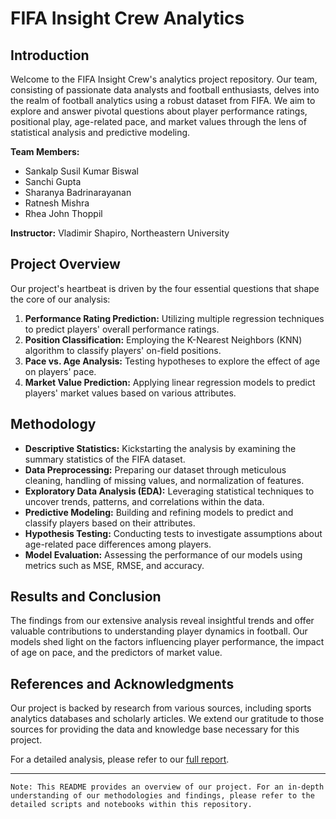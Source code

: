 # FIFA Insight Crew Analytics

## Introduction
Welcome to the FIFA Insight Crew's analytics project repository. Our team, consisting of passionate data analysts and football enthusiasts, delves into the realm of football analytics using a robust dataset from FIFA. We aim to explore and answer pivotal questions about player performance ratings, positional play, age-related pace, and market values through the lens of statistical analysis and predictive modeling.

**Team Members:**
- Sankalp Susil Kumar Biswal
- Sanchi Gupta
- Sharanya Badrinarayanan
- Ratnesh Mishra
- Rhea John Thoppil

**Instructor:**
Vladimir Shapiro, Northeastern University

## Project Overview
Our project's heartbeat is driven by the four essential questions that shape the core of our analysis:
1. **Performance Rating Prediction:** Utilizing multiple regression techniques to predict players' overall performance ratings.
2. **Position Classification:** Employing the K-Nearest Neighbors (KNN) algorithm to classify players' on-field positions.
3. **Pace vs. Age Analysis:** Testing hypotheses to explore the effect of age on players' pace.
4. **Market Value Prediction:** Applying linear regression models to predict players' market values based on various attributes.

## Methodology
- **Descriptive Statistics:** Kickstarting the analysis by examining the summary statistics of the FIFA dataset.
- **Data Preprocessing:** Preparing our dataset through meticulous cleaning, handling of missing values, and normalization of features.
- **Exploratory Data Analysis (EDA):** Leveraging statistical techniques to uncover trends, patterns, and correlations within the data.
- **Predictive Modeling:** Building and refining models to predict and classify players based on their attributes.
- **Hypothesis Testing:** Conducting tests to investigate assumptions about age-related pace differences among players.
- **Model Evaluation:** Assessing the performance of our models using metrics such as MSE, RMSE, and accuracy.

## Results and Conclusion
The findings from our extensive analysis reveal insightful trends and offer valuable contributions to understanding player dynamics in football. Our models shed light on the factors influencing player performance, the impact of age on pace, and the predictors of market value.

## References and Acknowledgments
Our project is backed by research from various sources, including sports analytics databases and scholarly articles. We extend our gratitude to those sources for providing the data and knowledge base necessary for this project.

For a detailed analysis, please refer to our [full report](#).



---
`Note: This README provides an overview of our project. For an in-depth understanding of our methodologies and findings, please refer to the detailed scripts and notebooks within this repository.`
